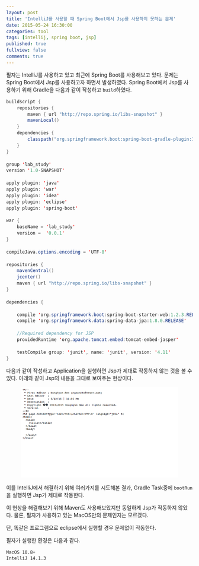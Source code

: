 ```yaml
---
layout: post
title: 'IntelliJ를 사용할 때 Spring Boot에서 Jsp를 사용하지 못하는 문제'
date: 2015-05-24 16:30:00
categories: tool
tags: [intellij, spring boot, jsp]
published: true
fullview: false
comments: true
---
```


필자는 IntelliJ를 사용하고 있고 최근에 Spring Boot를 사용해보고 있다. 문제는 Spring Boot에서 Jsp를 사용하고자 하면서 발생하였다. Spring Boot에서 Jsp를 사용하기 위해 Gradle을 다음과 같이 작성하고 ``build``하였다.

```java
buildscript {
    repositories {
        maven { url "http://repo.spring.io/libs-snapshot" }
        mavenLocal()
    }
    dependencies {
        classpath("org.springframework.boot:spring-boot-gradle-plugin:1.1.10.RELEASE")
    }
}

group 'lab_study'
version '1.0-SNAPSHOT'

apply plugin: 'java'
apply plugin: 'war'
apply plugin: 'idea'
apply plugin: 'eclipse'
apply plugin: 'spring-boot'

war {
    baseName = 'lab_study'
    version =  '0.0.1'
}

compileJava.options.encoding = 'UTF-8'

repositories {
    mavenCentral()
    jcenter()
    maven { url "http://repo.spring.io/libs-snapshot" }
}

dependencies {

    compile 'org.springframework.boot:spring-boot-starter-web:1.2.3.RELEASE'
    compile 'org.springframework.data:spring-data-jpa:1.8.0.RELEASE'

    //Required dependency for JSP
    providedRuntime 'org.apache.tomcat.embed:tomcat-embed-jasper'

    testCompile group: 'junit', name: 'junit', version: '4.11'
}

```

다음과 같이 작성하고 Application을 실행하면 Jsp가 제대로 작동하지 않는 것을 볼 수 있다. 아래와 같이 Jsp의 내용을 그대로 보여주는 현상이다.

<figure><img src="/images/springboot-jsp.png" alt=""></figure>

이를 IntelliJ에서 해결하기 위해 여러가지를 시도해본 결과, Gradle Task중에 ``bootRun``을 실행하면 Jsp가 제대로 작동한다.

이 현상을 해결해보기 위해 Maven도 사용해보았지만 동일하게 Jsp가 작동하지 않았다. 물론, 필자가 사용하고 있는 MacOS만의 문제인지는 모르겠다.

단, 똑같은 프로그램으로 eclipse에서 실행할 경우 문제없이 작동한다.

필자가 실행한 환경은 다음과 같다.

	MacOS 10.8+
	IntelliJ 14.1.3
